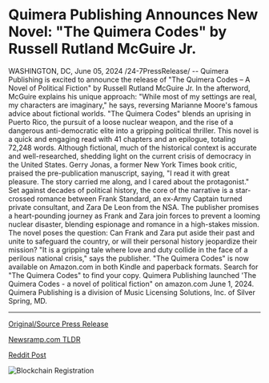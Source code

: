 # Quimera Publishing Announces New Novel: "The Quimera Codes" by Russell Rutland McGuire Jr.

WASHINGTON, DC, June 05, 2024 /24-7PressRelease/ -- Quimera Publishing is excited to announce the release of "The Quimera Codes – A Novel of Political Fiction" by Russell Rutland McGuire Jr.  In the afterword, McGuire explains his unique approach: "While most of my settings are real, my characters are imaginary," he says, reversing Marianne Moore's famous advice about fictional worlds.  "The Quimera Codes" blends an uprising in Puerto Rico, the pursuit of a loose nuclear weapon, and the rise of a dangerous anti-democratic elite into a gripping political thriller. This novel is a quick and engaging read with 41 chapters and an epilogue, totaling 72,248 words. Although fictional, much of the historical context is accurate and well-researched, shedding light on the current crisis of democracy in the United States.  Gerry Jonas, a former New York Times book critic, praised the pre-publication manuscript, saying, "I read it with great pleasure. The story carried me along, and I cared about the protagonist."  Set against decades of political history, the core of the narrative is a star-crossed romance between Frank Standard, an ex-Army Captain turned private consultant, and Zara De Leon from the NSA. The publisher promises a heart-pounding journey as Frank and Zara join forces to prevent a looming nuclear disaster, blending espionage and romance in a high-stakes mission.  The novel poses the question: Can Frank and Zara put aside their past and unite to safeguard the country, or will their personal history jeopardize their mission? "It is a gripping tale where love and duty collide in the face of a perilous national crisis," says the publisher.  "The Quimera Codes" is now available on Amazon.com in both Kindle and paperback formats. Search for "The Quimera Codes" to find your copy.  Quimera Publishing launched 'The Quimera Codes - a novel of political fiction" on amazon.com June 1, 2024. Quimera Publishing is a division of Music Licensing Solutions, Inc. of Silver Spring, MD. 

---

[Original/Source Press Release](https://www.24-7pressrelease.com/press-release/511426/quimera-publishing-announces-new-novel-the-quimera-codes-by-russell-rutland-mcguire-jr)
                    

[Newsramp.com TLDR](None) 



[Reddit Post](https://www.reddit.com/r/BookNews/comments/1d8jvt8/new_political_fiction_novel_the_quimera_codes/) 



![Blockchain Registration](https://cdn.newsramp.app/24-7PressRelease/qrcode/246/5/glueH4jz.webp)